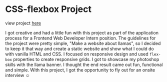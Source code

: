 # CSS-flexbox Project

view project [here](http://melmar12.github.io/LlamaDrama) 

I got creative and had a little fun with this project as part of the application process for a Frontend Web Developer Intern position. The guidelines for the project were pretty simple, "Make a website about llamas", so I decided to keep it that way and 
create a static website and show what I could do with vanilla HTML and CSS. I focused on responsive design and used `flex-box` properties to create responsive grids. I got to showcase my photoshop skills with the llama banner. I thought the end result came out fun, functional and simple. With this project, I got the opportunity to fly out for an onsite interview :relaxed: 
